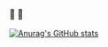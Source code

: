 ### 🍺 👶

[![Anurag's GitHub stats](https://github-readme-stats.vercel.app/api?username=Sinhalite&theme=tokyonight&show_icons=true)](https://github.com/anuraghazra/github-readme-stats)

<!--
**Sinhalite/Sinhalite** is a ✨ _special_ ✨ repository because its `README.md` (this file) appears on your GitHub profile.

Here are some ideas to get you started:

- 🔭 I’m currently working on ...
- 🌱 I’m currently learning ...
- 👯 I’m looking to collaborate on ...
- 🤔 I’m looking for help with ...
- 💬 Ask me about ...
- 📫 How to reach me: ...
- 😄 Pronouns: ...
- ⚡ Fun fact: ...
-->
